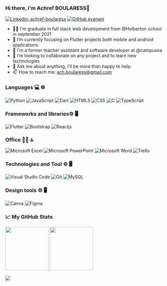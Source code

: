 ### Hi there, i'm Achref BOULARESS👋
[![Linkedin: achref-boularess](https://img.shields.io/badge/-achref-boularess-blue?style=flat-square&logo=Linkedin&logoColor=white&link=https://www.linkedin.com/in/achref-boularess/)](https://www.linkedin.com/in/achref-boularess/)
[![GitHub eyanani](https://img.shields.io/github/followers/eya-98?label=follow&style=social)](https://github.com/eya-98)
- 💁‍♀️ I'm graduate in full stack web development from @Holberton school in september 2021
- 🔭 I’m currently focusing on Flutter projects both mobile and android applications
- 🌱 I'm a former teacher assistant and software developer at @campusna 
- 👯 I’m looking to collaborate on any project and to learn new technologies
- 💬 Ask me about anything, I'll be more than happy to help.
- 📫 How to reach me: <ach.boularess@gmail.com>
### Languages 💻 🌐
![Python](https://img.shields.io/badge/-Python-000?&logo=python)
![JavaScript](https://img.shields.io/badge/-JavaScript-000?&logo=JavaScrip)
![Dart](https://img.shields.io/badge/Dart-0175C2?style=for-the-badge&logo=dart&logoColor=white)
![HTML5](https://img.shields.io/badge/-HTML5-333333?style=flat&logo=HTML5)
![CSS](https://img.shields.io/badge/-CSS-333333?style=flat&logo=CSS3)
![C](https://img.shields.io/badge/C-00599C?style=for-the-badge&logo=c&logoColor=white)
![TypeScript](https://img.shields.io/badge/TypeScript-007ACC?style=for-the-badge&logo=typescript&logoColor=white)
### Frameworks and libraries⚙️ 🖥
![Flutter](https://img.shields.io/badge/Flutter-02569B?style=for-the-badge&logo=flutter&logoColor=white)
![Bootstrap](https://img.shields.io/badge/-Bootstrap-333333?style=flat&logo=bootstrap)
![Reactjs](https://img.shields.io/badge/React-20232A?style=for-the-badge&logo=react&logoColor=61DAFB)
### Office 👨‍💻 🔝
![Microsoft Excel](https://img.shields.io/badge/Microsoft_Excel-217346?style=for-the-badge&logo=microsoft-excel&logoColor=white)
![Microsoft PowerPoint](https://img.shields.io/badge/Microsoft_PowerPoint-B7472A?style=for-the-badge&logo=microsoft-powerpoint&logoColor=white)
![Microsoft Word](https://img.shields.io/badge/Microsoft_Word-2B579A?style=for-the-badge&logo=microsoft-word&logoColor=white)
![Trello](https://img.shields.io/badge/Trello-0052CC?style=for-the-badge&logo=trello&logoColor=white)
### Technologies and Tool ⚙️ 🖥
![Visual Studio Code](https://img.shields.io/badge/-Visual%20Studio%20Code-333333?style=flat&logo=visual-studio-code&logoColor=007ACC)
![Git](https://img.shields.io/badge/-Git-333333?style=flat&logo=git)
![MySQL](https://img.shields.io/badge/-MySQL-333333?style=flat&logo=mysql)
### Design tools ⚙️ 🖥
![Canva](https://img.shields.io/badge/Canva-%2300C4CC.svg?&style=for-the-badge&logo=Canva&logoColor=white)
![Figma](https://img.shields.io/badge/Figma-F24E1E?style=for-the-badge&logo=figma&logoColor=white)
### 📈 My GitHub Stats

<a href="https://github.com/achrefbs"> <img height="137px" src="https://github-readme-stats.vercel.app/api?username=achrefbs&theme=bear&show_icons=true&count_private=true" /> <!-- wi*quL3fcV --> <img height="137px" src="https://github-readme-stats.vercel.app/api/top-langs/?username=achrefbs&layout=compact" /></a>

![](https://komarev.com/ghpvc/?username=achrefbs)
